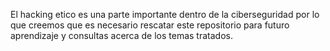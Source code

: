 El hacking etico es una parte importante dentro de la ciberseguridad por lo que creemos que es necesario rescatar este repositorio para futuro aprendizaje y consultas acerca de los temas tratados. 